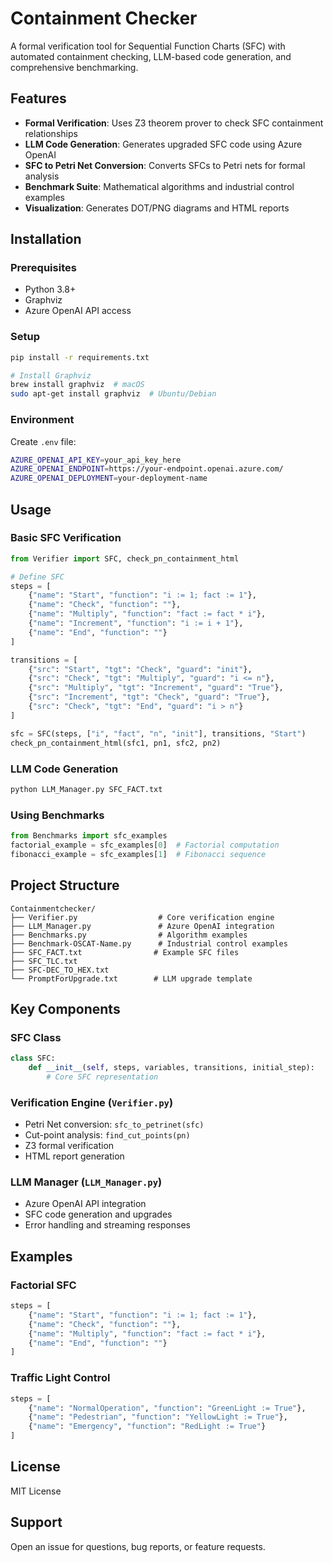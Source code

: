 # Containment Checker

A formal verification tool for Sequential Function Charts (SFC) with automated containment checking, LLM-based code generation, and comprehensive benchmarking.

## Features

- **Formal Verification**: Uses Z3 theorem prover to check SFC containment relationships
- **LLM Code Generation**: Generates upgraded SFC code using Azure OpenAI
- **SFC to Petri Net Conversion**: Converts SFCs to Petri nets for formal analysis
- **Benchmark Suite**: Mathematical algorithms and industrial control examples
- **Visualization**: Generates DOT/PNG diagrams and HTML reports

## Installation

### Prerequisites
- Python 3.8+
- Graphviz
- Azure OpenAI API access

### Setup
```bash
pip install -r requirements.txt

# Install Graphviz
brew install graphviz  # macOS
sudo apt-get install graphviz  # Ubuntu/Debian
```

### Environment
Create `.env` file:
```bash
AZURE_OPENAI_API_KEY=your_api_key_here
AZURE_OPENAI_ENDPOINT=https://your-endpoint.openai.azure.com/
AZURE_OPENAI_DEPLOYMENT=your-deployment-name
```

## Usage

### Basic SFC Verification
```python
from Verifier import SFC, check_pn_containment_html

# Define SFC
steps = [
    {"name": "Start", "function": "i := 1; fact := 1"},
    {"name": "Check", "function": ""},
    {"name": "Multiply", "function": "fact := fact * i"},
    {"name": "Increment", "function": "i := i + 1"},
    {"name": "End", "function": ""}
]

transitions = [
    {"src": "Start", "tgt": "Check", "guard": "init"},
    {"src": "Check", "tgt": "Multiply", "guard": "i <= n"},
    {"src": "Multiply", "tgt": "Increment", "guard": "True"},
    {"src": "Increment", "tgt": "Check", "guard": "True"},
    {"src": "Check", "tgt": "End", "guard": "i > n"}
]

sfc = SFC(steps, ["i", "fact", "n", "init"], transitions, "Start")
check_pn_containment_html(sfc1, pn1, sfc2, pn2)
```

### LLM Code Generation
```bash
python LLM_Manager.py SFC_FACT.txt
```

### Using Benchmarks
```python
from Benchmarks import sfc_examples
factorial_example = sfc_examples[0]  # Factorial computation
fibonacci_example = sfc_examples[1]  # Fibonacci sequence
```

## Project Structure

```
Containmentchecker/
├── Verifier.py                  # Core verification engine
├── LLM_Manager.py               # Azure OpenAI integration
├── Benchmarks.py                # Algorithm examples
├── Benchmark-OSCAT-Name.py      # Industrial control examples
├── SFC_FACT.txt                # Example SFC files
├── SFC_TLC.txt
├── SFC-DEC_TO_HEX.txt
└── PromptForUpgrade.txt        # LLM upgrade template
```

## Key Components

### SFC Class
```python
class SFC:
    def __init__(self, steps, variables, transitions, initial_step):
        # Core SFC representation
```

### Verification Engine (`Verifier.py`)
- Petri Net conversion: `sfc_to_petrinet(sfc)`
- Cut-point analysis: `find_cut_points(pn)`
- Z3 formal verification
- HTML report generation

### LLM Manager (`LLM_Manager.py`)
- Azure OpenAI API integration
- SFC code generation and upgrades
- Error handling and streaming responses

## Examples

### Factorial SFC
```python
steps = [
    {"name": "Start", "function": "i := 1; fact := 1"},
    {"name": "Check", "function": ""},
    {"name": "Multiply", "function": "fact := fact * i"},
    {"name": "End", "function": ""}
]
```

### Traffic Light Control
```python
steps = [
    {"name": "NormalOperation", "function": "GreenLight := True"},
    {"name": "Pedestrian", "function": "YellowLight := True"},
    {"name": "Emergency", "function": "RedLight := True"}
]
```

## License

MIT License

## Support

Open an issue for questions, bug reports, or feature requests.